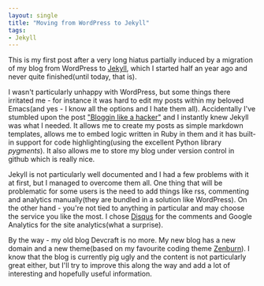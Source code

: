 ```yaml
---
layout: single
title: "Moving from WordPress to Jekyll"
tags:
- Jekyll
---
```


This is my first post after a very long hiatus partially induced by a
migration of my blog from WordPress to
[Jekyll](https://github.com/mojombo/jekyll), which I started half an
year ago and never quite finished(until today, that is).

I wasn't particularly unhappy with WordPress, but some things there
irritated me - for instance it was hard to edit my posts within my
beloved Emacs(and yes - I know all the options and I hate them
all). Accidentally I've stumbled upon the post
["Bloggin like a hacker"](http://tom.preston-werner.com/2008/11/17/blogging-like-a-hacker.html)
and I instantly knew Jekyll was what I needed. It allows me to create
my posts as simple markdown templates, allows me to embed logic
written in Ruby in them and it has built-in support for code
highlighting(using the excellent Python library *pygments*). It also
allows me to store my blog under version control in github which is
really nice.

Jekyll is not particularly well documented and I had a few problems
with it at first, but I managed to overcome them all. One thing that
will be problematic for some users is the need to add things like rss,
commenting and analytics manually(they are bundled in a solution like
WordPress). On the other hand - you're not tied to anything in
particular and may choose the service you like the most. I chose
[Disqus](http://disqus.com) for the comments and Google Analytics for the site
analytics(what a surprise).

By the way - my old blog Devcraft is no more. My new blog has a new
domain and a new theme(based on my favourite coding theme
[Zenburn](https://github.com/bbatsov/zenburn-emacs)).  I know that the
blog is currently pig ugly and the content is not particularly great
either, but I'll try to improve this along the way and add a lot of
interesting and hopefully useful information.
